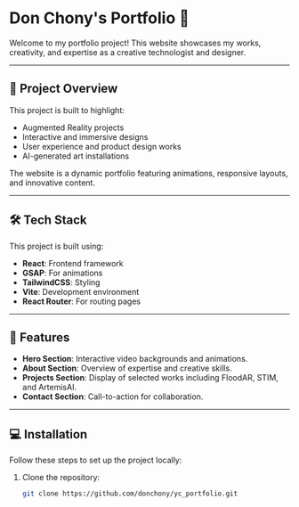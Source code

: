 # Don Chony's Portfolio 🚀

Welcome to my portfolio project! This website showcases my works, creativity, and expertise as a creative technologist and designer.  

---

## 📂 **Project Overview**
This project is built to highlight:
- Augmented Reality projects
- Interactive and immersive designs
- User experience and product design works
- AI-generated art installations

The website is a dynamic portfolio featuring animations, responsive layouts, and innovative content.

---

## 🛠️ **Tech Stack**
This project is built using:
- **React**: Frontend framework
- **GSAP**: For animations
- **TailwindCSS**: Styling
- **Vite**: Development environment
- **React Router**: For routing pages

---

## 🚀 **Features**
- **Hero Section**: Interactive video backgrounds and animations.
- **About Section**: Overview of expertise and creative skills.
- **Projects Section**: Display of selected works including FloodAR, STIM, and ArtemisAI.
- **Contact Section**: Call-to-action for collaboration.

---

## 💻 **Installation**
Follow these steps to set up the project locally:

1. Clone the repository:
   ```bash
   git clone https://github.com/donchony/yc_portfolio.git
